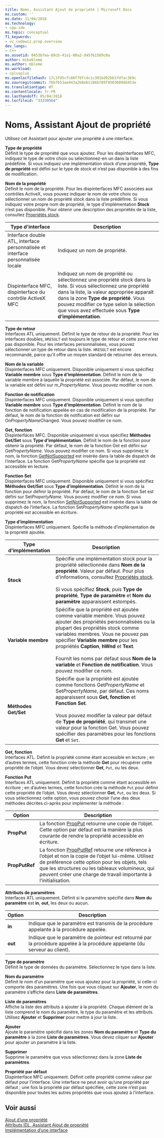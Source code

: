 ```yaml
---
title: Noms, Assistant Ajout de propriété | Microsoft Docs
ms.custom: ''
ms.date: 11/04/2016
ms.technology:
- cpp-ide
ms.topic: conceptual
f1_keywords:
- vc.codewiz.prop.overview
dev_langs:
- C++
ms.assetid: 0453b7ea-89cb-41a1-80a2-d45f61589c0a
author: mikeblome
ms.author: mblome
ms.workload:
- cplusplus
ms.openlocfilehash: 17c3fd5cfc86f76fcdc1c301bd92bb1fdfac3b9c
ms.sourcegitcommit: 76b7653ae443a2b8eb1186b789f8503609d6453e
ms.translationtype: HT
ms.contentlocale: fr-FR
ms.lasthandoff: 05/04/2018
ms.locfileid: "33339564"
---
```

# <a name="names-add-property-wizard"></a>Noms, Assistant Ajout de propriété
Utilisez cet Assistant pour ajouter une propriété à une interface.  
  
 **Type de propriété**  
 Définit le type de propriété que vous ajoutez. Pour les dispinterfaces MFC, indiquez le type de votre choix ou sélectionnez-en un dans la liste prédéfinie. Si vous indiquez une implémentation stock d’une propriété, **Type de propriété** est défini sur le type de stock et n’est pas disponible à des fins de modification.  
  
 **Nom de la propriété**  
 Définit le nom de la propriété. Pour les dispinterfaces MFC associées aux contrôles ActiveX, vous pouvez indiquer le nom de votre choix ou sélectionner un nom de propriété stock dans la liste prédéfinie. Si vous indiquez votre propre nom de propriété, le type d’implémentation **Stock** n’est pas disponible. Pour obtenir une description des propriétés de la liste, consultez [Propriétés stock](../ide/stock-properties.md).  
  
|Type d'interface|Description|  
|--------------------|-----------------|  
|Interface double ATL, interface personnalisée et interface personnalisée locale|Indiquez un nom de propriété.|  
|Dispinterface MFC, dispinterface du contrôle ActiveX MFC|Indiquez un nom de propriété ou sélectionnez une propriété stock dans la liste. Si vous sélectionnez une propriété dans la liste, la valeur appropriée apparaît dans la zone **Type de propriété**. Vous pouvez modifier ce type selon la sélection que vous avez effectuée sous **Type d’implémentation**.|  
  
 **Type de retour**  
 Interfaces ATL uniquement. Définit le type de retour de la propriété. Pour les interfaces doubles, `HRESULT` est toujours le type de retour et cette zone n’est pas disponible. Pour les interfaces personnalisées, vous pouvez sélectionner un type de retour dans la liste. `HRESULT` est encore recommandé, parce qu’il offre un moyen standard de retourner des erreurs.  
  
 **Nom de la variable**  
 Dispinterfaces MFC uniquement. Disponible uniquement si vous spécifiez **Variable membre** sous **Type d’implémentation**. Définit le nom de la variable membre à laquelle la propriété est associée. Par défaut, le nom de la variable est défini sur m_*PropertyName*. Vous pouvez modifier ce nom.  
  
 **Fonction de notification**  
 Dispinterfaces MFC uniquement. Disponible uniquement si vous spécifiez **Variable membre** sous **Type d’implémentation**. Définit le nom de la fonction de notification appelée en cas de modification de la propriété. Par défaut, le nom de la fonction de notification est défini sur On*PropertyName*Changed. Vous pouvez modifier ce nom.  
  
 **Get, fonction**  
 Dispinterfaces MFC. Disponible uniquement si vous spécifiez **Méthodes Get/Set** sous **Type d’implémentation**. Définit le nom de la fonction pour obtenir la propriété. Par défaut, le nom de la fonction Get est défini sur Get*PropertyName*. Vous pouvez modifier ce nom. Si vous supprimez le nom, la fonction [GetNotSupported](../mfc/reference/colecontrol-class.md#getnotsupported) est insérée dans la table de dispatch de l’interface. La fonction Get*PropertyName* spécifie que la propriété est accessible en lecture.  
  
 **Fonction Set**  
 Dispinterfaces MFC uniquement. Disponible uniquement si vous spécifiez **Méthodes Get/Set** sous **Type d’implémentation**. Définit le nom de la fonction pour définir la propriété. Par défaut, le nom de la fonction Set est défini sur Set*PropertyName*. Vous pouvez modifier ce nom. Si vous supprimez le nom, la fonction [SetNotSupported](../mfc/reference/colecontrol-class.md#setnotsupported) est insérée dans la table de dispatch de l’interface. La fonction Set*PropertyName* spécifie que la propriété est accessible en écriture.  
  
 **Type d’implémentation**  
 Dispinterfaces MFC uniquement. Spécifie la méthode d’implémentation de la propriété ajoutée.  
  
|Type d’implémentation|Description|  
|-------------------------|-----------------|  
|**Stock**|Spécifie une implémentation stock pour la propriété sélectionnée dans **Nom de la propriété**. Valeur par défaut. Pour plus d’informations, consultez [Propriétés stock](../ide/stock-properties.md).<br /><br /> Si vous spécifiez **Stock**, puis **Type de propriété**, **Type de paramètre** et **Nom du paramètre** apparaissent estompés.|  
|**Variable membre**|Spécifie que la propriété est ajoutée comme variable membre. Vous pouvez ajouter des propriétés personnalisées ou la plupart des propriétés stock comme variables membres. Vous ne pouvez pas spécifier **Variable membre** pour les propriétés **Caption**, **hWnd** et **Text**.<br /><br /> Fournit les noms par défaut sous **Nom de la variable** et **Fonction de notification**. Vous pouvez modifier ce nom.|  
|**Méthodes Get/Set**|Spécifie que la propriété est ajoutée comme fonctions Get*PropertyName* et Set*PropertyName*, par défaut. Ces noms apparaissent sous **Get, fonction** et **Fonction Set**.<br /><br /> Vous pouvez modifier la valeur par défaut de **Type de propriété**, qui transmet une valeur pour la fonction Get. Vous pouvez spécifier des paramètres pour les fonctions **Get** et `Set`.|  
  
 **Get, fonction**  
 Interfaces ATL. Définit la propriété comme étant accessible en lecture ; en d’autres termes, cette fonction crée la méthode **Get** pour récupérer cette propriété de l’objet. Vous devez sélectionner **Get**, `Put`, ou les deux.  
  
 **Fonction Put**  
 Interfaces ATL uniquement. Définit la propriété comme étant accessible en écriture ; en d’autres termes, cette fonction crée la méthode `Put` pour définir cette propriété de l’objet. Vous devez sélectionner **Get**, `Put`, ou les deux. Si vous sélectionnez cette option, vous pouvez choisir l’une des deux méthodes décrites ci-après pour implémenter la méthode :  
  
|Option|Description|  
|------------|-----------------|  
|**PropPut**|La fonction [PropPut](../windows/propput.md) retourne une copie de l’objet. Cette option par défaut est la manière la plus courante de rendre la propriété accessible en écriture.|  
|**PropPutRef**|La fonction [PropPutRef](../windows/propputref.md) retourne une référence à l’objet et non la copie de l’objet lui-même. Utilisez de préférence cette option pour les objets, tels que les structures ou les tableaux volumineux, qui peuvent créer une charge de travail importante à l’initialisation.|  
  
 **Attributs de paramètres**  
 Interfaces ATL uniquement. Définit si le paramètre spécifié dans **Nom du paramètre** est **in**, **out**, les deux ou aucun.  
  
|Option|Description|  
|------------|-----------------|  
|**in**|Indique que le paramètre est transmis de la procédure appelante à la procédure appelée.|  
|**out**|Indique que le paramètre de pointeur est retourné par la procédure appelée à la procédure appelante (du serveur au client).|  
  
 **Type de paramètre**  
 Définit le type de données du paramètre. Sélectionnez le type dans la liste.  
  
 **Nom du paramètre**  
 Définit le nom d’un paramètre que vous ajoutez pour la propriété, si celle-ci comporte des paramètres. Une fois que vous cliquez sur **Ajouter**, le nom du paramètre s’affiche dans **Liste de paramètres**.  
  
 **Liste de paramètres**  
 Affiche la liste des attributs à ajouter à la propriété. Chaque élément de la liste comprend le nom du paramètre, le type du paramètre et les attributs. Utilisez **Ajouter** et **Supprimer** pour mettre à jour la liste.  
  
 **Ajouter**  
 Ajoute le paramètre spécifié dans les zones **Nom du paramètre** et **Type du paramètre** à la zone **Liste de paramètres**. Vous devez cliquer sur **Ajouter** pour ajouter un paramètre à la liste.  
  
 **Supprimer**  
 Supprime le paramètre que vous sélectionnez dans la zone **Liste de paramètres**.  
  
 **Propriété par défaut**  
 Dispinterface MFC uniquement. Définit cette propriété comme valeur par défaut pour l’interface. Une interface ne peut avoir qu’une propriété par défaut ; une fois la propriété par défaut spécifiée, cette zone n’est pas disponible pour toutes les autres propriétés que vous ajoutez à l’interface.  
  
## <a name="see-also"></a>Voir aussi  
 [Ajout d’une propriété](../ide/adding-a-property-visual-cpp.md)   
 [Attributs IDL, Assistant Ajout de propriété](../ide/idl-attributes-add-property-wizard.md)   
 [Implémentation d’une interface](../ide/implementing-an-interface-visual-cpp.md)